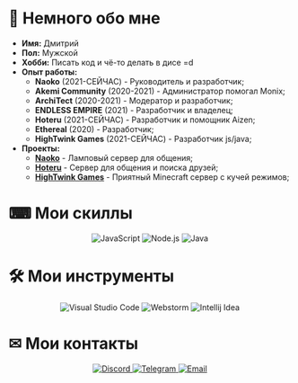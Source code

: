 

# 👋 Немного обо мне

* **Имя:** Дмитрий
* **Пол:** Мужской
* **Хобби:** Писать код и чё-то делать в дисе =d
* **Опыт работы:**
    - **Naoko** (2021-СЕЙЧАС) - Руководитель и разработчик;
    - **Akemi Community** (2020-2021) - Администратор помогал Monix;
    - **ArchiTect** (2020-2021) - Модератор и разработчик;
    - **ENDLESS EMPIRE** (2021) - Разработчик и владелец;
    - **Hoteru** (2021-СЕЙЧАС) - Разработчик и помощник Aizen;
    - **Ethereal** (2020) - Разработчик;
    - **HighTwink Games** (2021-СЕЙЧАС) - Разработчик js/java;
* **Проекты:**
    - [**Naoko**](https://discord.gg/SfRmKNjh6b) - Ламповый сервер для общения;
    - [**Hoteru**](https://discord.gg/SfRmKNjh6b) - Сервер для общения и поиска друзей;
    - [**HighTwink Games**](https://discord.gg/YP432z25UM) - Приятный Minecraft сервер с кучей режимов;

# ⌨ Мои скиллы
<p align="center">
    <img alt="JavaScript" src="https://img.shields.io/badge/JavaScript-F7DF1E?&style=for-the-badge&logo=JavaScript&logoColor=222222" />
    <img alt="Node.js" src="https://img.shields.io/badge/Node.js-339933?style=for-the-badge&logo=Node.js&logoColor=white" />
    <img alt="Java" src="https://img.shields.io/badge/Java-292929?style=for-the-badge&logo=Java&logoColor=e91f32" />

</p>

# 🛠 Мои инструменты
<p align="center">
    <img alt="Visual Studio Code" src="https://img.shields.io/badge/Visual%20Studio%20Code-007ACC?&style=for-the-badge&logo=Visual-Studio-Code&logoColor=white" />
    <img alt="Webstorm" src="https://img.shields.io/badge/Webstorm%20-4B32C3?&style=for-the-badge&logo=Webstorm&logoColor=white" />
    <img alt="Intellij Idea" src="https://img.shields.io/badge/Intellij Idea%20%20-fe315d?&style=for-the-badge&logo=Intellij-Idea&logoColor=white" />
</p>

# ✉ Мои контакты
<p align= "center">
    <a href="https://discord.gg/SfRmKNjh6b"> <img alt="Discord" src="https://img.shields.io/badge/Discord-7289DA?&style=for-the-badge&logo=Discord&logoColor=white" /> </a>
    <a href="https://t.me/KiraNaoko"> <img alt="Telegram" src="https://img.shields.io/badge/Telegram-26A5E4?&style=for-the-badge&logo=Telegram&logoColor=white" /> </a>
    <a href="mailto:Harume-outlook.com"> <img alt="Email" src="https://img.shields.io/badge/Email-EA4335?&style=for-the-badge&logo=Gmail&logoColor=white" /> </a>
</p>
